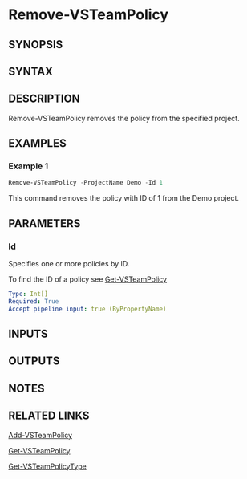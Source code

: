 <!-- #include "./common/header.md" -->

# Remove-VSTeamPolicy

## SYNOPSIS

<!-- #include "./synopsis/Remove-VSTeamPolicy.md" -->

## SYNTAX

## DESCRIPTION

Remove-VSTeamPolicy removes the policy from the specified project.

## EXAMPLES

### Example 1

```powershell
Remove-VSTeamPolicy -ProjectName Demo -Id 1
```

This command removes the policy with ID of 1 from the Demo project.

## PARAMETERS

### Id

Specifies one or more policies by ID.

To find the ID of a policy see [Get-VSTeamPolicy](Get-VSTeamPolicy.md)

```yaml
Type: Int[]
Required: True
Accept pipeline input: true (ByPropertyName)
```

<!-- #include "./params/projectName.md" -->

<!-- #include "./params/forcegroup.md" -->

## INPUTS

## OUTPUTS

## NOTES

<!-- #include "./common/prerequisites.md" -->

## RELATED LINKS



[Add-VSTeamPolicy](Add-VSTeamPolicy.md)

[Get-VSTeamPolicy](Get-VSTeamPolicy.md)

[Get-VSTeamPolicyType](Get-VSTeamPolicyType.md)
